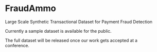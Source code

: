 # FraudAmmo
Large Scale Synthetic Transactional Dataset for Payment Fraud Detection

Currently a sample dataset is available for the public.

The full dataset will be released once our work gets accepted at a conference.
